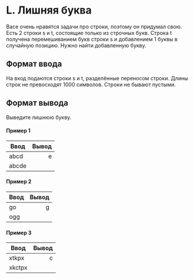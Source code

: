 # L. Лишняя буква

Васе очень нравятся задачи про строки, поэтому он придумал свою. Есть 2 строки s и t, состоящие только из строчных букв. Строка t получена перемешиванием букв строки s и добавлением 1 буквы в случайную позицию. Нужно найти добавленную букву.

## Формат ввода
На вход подаются строки s и t, разделённые переносом строки. Длины строк не превосходят 1000 символов. Строки не бывают пустыми.

## Формат вывода
Выведите лишнюю букву.

#### Пример 1
| Ввод   | Вывод |
|--------|------:|
| abcd   |     e |
| abcde  |       |


#### Пример 2
| Ввод | Вывод |
|------|------:|
| go   |     g |
| ogg  |       |

#### Пример 3
| Ввод     | Вывод |
|----------|------:|
| xtkpx    |     c |
| xkctpx   |       |
